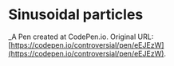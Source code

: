 # Sinusoidal particles
 _A Pen created at CodePen.io. Original URL: [https://codepen.io/controversial/pen/eEJEzW](https://codepen.io/controversial/pen/eEJEzW).

 